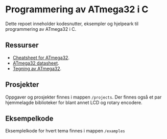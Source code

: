 # Programmering av ATmega32 i C

Dette repoet inneholder kodesnutter, eksempler og hjelpeark til programmering av ATmega32 i C.

## Ressurser

- [Cheatsheet for ATmega32](cheatsheet.md).
- [ATmega32 datasheet](datasheet.pdf).
- [Tegning av ATmega32](io.png).


## Prosjekter

Oppgaver og prosjekter finnes i mappen `/projects`. Der finnes også et par hjemmelagde biblioteker for blant annet LCD og rotary encodere.


## Eksempelkode

Eksemplelkode for hvert tema finnes i mappen `/examples`

